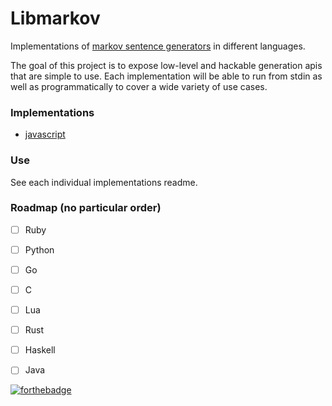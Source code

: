 # Libmarkov

Implementations of [markov sentence generators](https://en.wikipedia.org/wiki/Markov_chain#Markov_text_generators) in different languages.

The goal of this project is to expose low-level and hackable generation apis that are simple to use. Each implementation will be able to run from stdin as well as programmatically to cover a wide variety of use cases.

### Implementations
* [javascript](https://github.com/jaxgeller/libmarkov/tree/master/javascript)

### Use
See each individual implementations readme.


### Roadmap (no particular order)
- [ ] Ruby
- [ ] Python
- [ ] Go
- [ ] C
- [ ] Lua
- [ ] Rust
- [ ] Haskell
- [ ] Java


[![forthebadge](http://forthebadge.com/images/badges/built-with-love.svg)](http://forthebadge.com)
